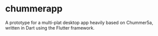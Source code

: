 # chummerapp
A prototype for a multi-plat desktop app heavily based on Chummer5a, written in Dart using the Flutter framework.
